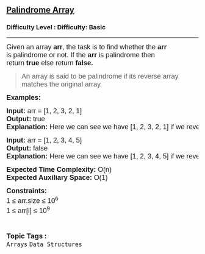 <h2><a href="https://www.geeksforgeeks.org/problems/perfect-arrays4645/1?page=2&difficulty=School&sortBy=submissions">Palindrome Array</a></h2><h3>Difficulty Level : Difficulty: Basic</h3><hr><div class="problems_problem_content__Xm_eO"><p style="font-family: Nunito, Bangla213, sans-serif;"><span style="font-size: 18px; font-family: Nunito, Bangla213, sans-serif;">Given an array <strong style="font-family: &quot;Source Sans 3&quot;, Bangla213, sans-serif;">arr</strong>, the task is to find whether the <strong style="font-family: &quot;Source Sans 3&quot;, Bangla213, sans-serif;">arr</strong> is&nbsp;</span><span style="font-size: 18px; font-family: Nunito, Bangla213, sans-serif;">palindrome</span><span style="font-size: 18px; font-family: Nunito, Bangla213, sans-serif;"> or not.&nbsp;</span><span style="font-size: 18px; font-family: Nunito, Bangla213, sans-serif;">If the&nbsp;</span><strong style="font-size: 18px; font-family: &quot;Source Sans 3&quot;, Bangla213, sans-serif;">arr&nbsp;</strong><span style="font-size: 18px; font-family: Nunito, Bangla213, sans-serif;">is palindrome then return</span><strong style="font-size: 18px; font-family: &quot;Source Sans 3&quot;, Bangla213, sans-serif;">&nbsp;true&nbsp;</strong><span style="font-size: 18px; font-family: Nunito, Bangla213, sans-serif;">else return</span><strong style="font-size: 18px; font-family: &quot;Source Sans 3&quot;, Bangla213, sans-serif;"> false.</strong></p>
<blockquote style="font-family: Nunito, Bangla213, sans-serif;">
<p style="font-family: Nunito, Bangla213, sans-serif;"><span style="font-size: 18px; font-family: Nunito, Bangla213, sans-serif;">An array is said to be&nbsp;</span><span style="font-size: 18px; font-family: Nunito, Bangla213, sans-serif;">palindrome</span><span style="font-size: 18px; font-family: Nunito, Bangla213, sans-serif;"> if its reverse array matches the original array.&nbsp;</span></p>
</blockquote>
<p style="font-family: Nunito, Bangla213, sans-serif;"><span style="font-size: 18px; font-family: Nunito, Bangla213, sans-serif;"><strong style="font-family: &quot;Source Sans 3&quot;, Bangla213, sans-serif;">Examples:</strong></span></p>
<pre style="font-family: Nunito, Bangla213, sans-serif;"><span style="font-size: 18px; font-family: Nunito, Bangla213, sans-serif;"><strong style="font-family: &quot;Source Sans 3&quot;, Bangla213, sans-serif;">Input: </strong>arr = [1, 2, 3, 2, 1]
<strong style="font-family: &quot;Source Sans 3&quot;, Bangla213, sans-serif;">Output:</strong> true
<strong style="font-family: &quot;Source Sans 3&quot;, Bangla213, sans-serif;">Explanation: </strong>Here we can see we have [1, 2, 3, 2, 1] if we reverse it we can find [1, 2, 3, 2, 1] which is the same as before. So, the answer is <strong style="font-family: &quot;Source Sans 3&quot;, Bangla213, sans-serif;">true</strong>.
</span></pre>
<pre style="font-family: Nunito, Bangla213, sans-serif;"><span style="font-size: 18px; font-family: Nunito, Bangla213, sans-serif;"><strong style="font-family: &quot;Source Sans 3&quot;, Bangla213, sans-serif;">Input: </strong>arr = [1, 2, 3, 4, 5]
<strong style="font-family: &quot;Source Sans 3&quot;, Bangla213, sans-serif;">Output:</strong> false<br style="font-family: Nunito, Bangla213, sans-serif;"><strong style="font-family: &quot;Source Sans 3&quot;, Bangla213, sans-serif;">Explanation: </strong>Here we can see we have [1, 2, 3, 4, 5] if we reverse it we find [5, 4, 3, 2, 1] which is the not same as before. So, the answer <strong style="font-family: &quot;Source Sans 3&quot;, Bangla213, sans-serif;">false</strong><span style="font-family: Nunito, Bangla213, sans-serif;">.</span></span><span style="font-size: 18px; font-family: Nunito, Bangla213, sans-serif;"><br style="font-family: Nunito, Bangla213, sans-serif;"></span></pre>
<p style="font-family: Nunito, Bangla213, sans-serif;"><span style="font-size: 18px; font-family: Nunito, Bangla213, sans-serif;"><strong style="font-family: &quot;Source Sans 3&quot;, Bangla213, sans-serif;">Expected Time Complexity:</strong> O(n)<br style="font-family: Nunito, Bangla213, sans-serif;"><strong style="font-family: &quot;Source Sans 3&quot;, Bangla213, sans-serif;">Expected Auxiliary Space:</strong> O(1)</span></p>
<p style="font-family: Nunito, Bangla213, sans-serif;"><span style="font-size: 18px; font-family: Nunito, Bangla213, sans-serif;"><strong style="font-family: &quot;Source Sans 3&quot;, Bangla213, sans-serif;">Constraints:</strong><br style="font-family: Nunito, Bangla213, sans-serif;">1 ≤ arr.size ≤ 10<sup style="font-family: Nunito, Bangla213, sans-serif;">6</sup><br style="font-family: Nunito, Bangla213, sans-serif;">1 ≤ arr[i] ≤ 10<sup style="font-family: Nunito, Bangla213, sans-serif;">9</sup></span></p></div><br><p><span style=font-size:18px><strong>Topic Tags : </strong><br><code>Arrays</code>&nbsp;<code>Data Structures</code>&nbsp;